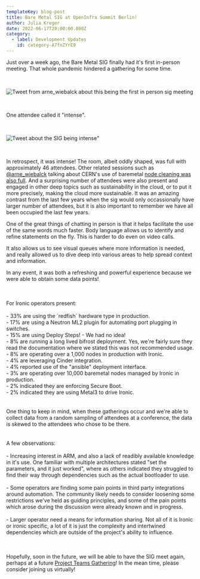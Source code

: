 ```yaml
---
templateKey: blog-post
title: Bare Metal SIG at OpenInfra Summit Berlin!
author: Julia Kreger
date: 2022-06-17T20:00:00.000Z
category:
  - label: Development Updates
    id: category-A7fnZYrE9
---
```

Just over a week ago, the Bare Metal SIG finally had it's first in-person meeting. That whole pandemic hindered a gathering for some time.

<br>

![Tweet from arne_wiebalck about this being the first in person sig meeting](/img/sig-in-person.png)

<br>

One attendee called it "intense".

<br>

![Tweet about the SIG being intense"](/img/sig-intense.png)

<br>

In retrospect, it was intense! The room, albeit oddly shaped, was full with approximately 46 attendees. Other related sessions such as [@arne_wiebalck](https://twitter.com/arne_wiebalck) talking about CERN's use of baremetal [node cleaning was also full](https://twitter.com/ashinclouds/status/1534118794796453890). And a surprising number of attendees were also present and engaged in other deep topics such as sustainability in the cloud, or to put it more precisely, making the cloud more sustainable. It was an amazing contrast from the last few years when the sig would only occassionally have larger number of attendees, but it is also important to remember we have all been occupied the last few years.<br>

One of the great things of chatting in person is that it helps facilitate the use of the same words much faster. Body language allows us to identify and refine statements on the fly. This is harder to do even on video calls.<br>

It also allows us to see visual queues where more information is needed, and really allowed us to dive deep into various areas to help spread context and information.<br>

In any event, it was both a refreshing and powerful experience because we were able to obtain some data points!

<br>
<br>
For Ironic operators present:
<br>
<br>
- 33% are using the `redfish` hardware type in production.<br>
- 17% are using a Neutron ML2 plugin for automating port plugging in switches.<br>
- 15% are using Deploy Steps! - We had no idea!<br>
- 8% are running a long lived bifrost deployment. Yes, we're fairly sure they read the documentation where we stated this was not recommended usage.<br>
- 8% are operating over a 1,000 nodes in production with Ironic.<br>
- 4% are leveraging Cinder integration.<br>
- 4% reported use of the "ansible" deployment interface.<br>
- 3% are operating over 10,000 baremetal nodes managed by Ironic in production.<br>
- 2% indicated they are enforcing Secure Boot.<br>
- 2% indicated they are using Metal3 to drive Ironic.<br>
<br>
<br>
One thing to keep in mind, when these gatherings occur and we're able to collect data from a random sampling of attendees at a conference, the data is skewed to the attendees who chose to be there.
<br>
<br>
<br>
A few observations:
<br><br>
- Increasing interest in ARM, and also a lack of readibly available knowledge in it's use. One familiar with multiple architectures stated "set the parameters, and it just worked", where as others indicated they struggled to find their way through dependencies such as the actual bootloader to use.<br><br>
- Some operators are finding some pain points in third party integrations around automation. The community likely needs to consider loosening some restrictions we've held as guiding principles, and some of the pain points which arose during the discussion were already known and in progress.<br><br>
- Larger operator need a means for information sharing. Not all of it is Ironic or ironic specific, a lot of it is just the complexity and intertwined dependencies which are outside of the project's ability to influence.<br>
<br><br>

Hopefully, soon in the future, we will be able to have the SIG meet again, perhaps at a future [Project Teams Gathering](https://openinfra.dev/ptg/)! In the mean time, please consider joining us virtually!
